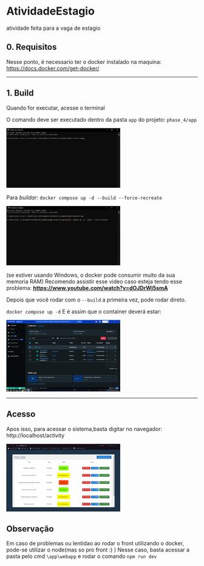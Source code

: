 # AtividadeEstagio
 atividade feita para a vaga de estagio 

## 0. Requisitos

Nesse ponto, é necessario ter o docker instalado na maquina: https://docs.docker.com/get-docker/

---
## 1. Build

Quando for executar, acesse o terminal 

O comando deve ser executado dentro da pasta `app` do projeto: `phase_4/app`


<img src="imagens uteis/caminhoDocker.png" alt="Docker" width="300"/>


Para *buildar*: `docker compose up -d --build --force-recreate`


<img src="imagens uteis/ComandoBuildar.png" alt="Build" width="300"/>


(se estiver usando Windows, o docker pode consumir muito da sua memoria RAM)
Recomendo assistir esse video caso esteja tendo esse problema: **https://www.youtube.com/watch?v=dOJDrWj5smA**


Depois que você rodar com o `--build` a primeira vez, pode rodar direto.

`docker compose up -d`
E é assim que o container deverá estar:


<img src="imagens uteis/buildMontada.png" alt="Build montada" width="300"/>

---
## Acesso
Apos isso, para acessar o sistema,basta digitar no navegador: http://localhost/activity


<img src="imagens uteis/page.png" alt="Pagina" width="300"/>


## Observação
Em caso de problemas  ou lentidao ao rodar o front utilizando o docker, pode-se utilizar o node(mas so pro front :) ) 
Nesse caso, basta acessar a pasta pelo cmd `\app\webapp` e rodar o comando `npm run dev`
